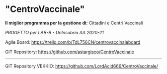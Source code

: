 # "CentroVaccinale"

**Il miglior programma per la gestione di:** Cittadini e Centri Vaccinali


*PROGETTO per LAB-B - UnInsubria AA.2020-21*

Agile Board: https://trello.com/b/TdL756CN/centrovaccinaleboard

GIT Repository: https://github.com/astargisco/CentroVaccinale
________________
GIT Repository VEKKIO: https://github.com/LordAcid666/CentroVaccinale/

